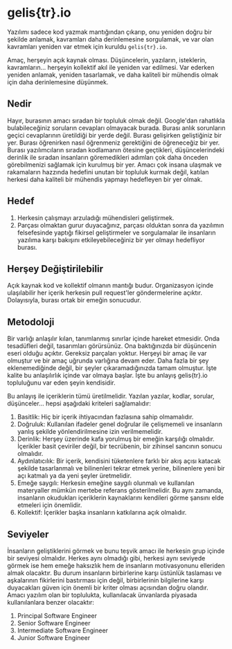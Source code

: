 # gelis{tr}.io

Yazılımı sadece kod yazmak mantığından çıkarıp, onu yeniden doğru bir şekilde anlamak, kavramları daha derinlemesine sorgulamak, ve var olan kavramları yeniden var etmek için kuruldu `gelis{tr}.io`.

Amaç, herşeyin açık kaynak olması. Düşüncelerin, yazıların, isteklerin, kavramların... herşeyin kollektif akıl ile yeniden var edilmesi. Var ederken yeniden anlamak, yeniden tasarlamak, ve daha kaliteli bir mühendis olmak için daha derinlemesine düşünmek.

## Nedir

Hayır, burasının amacı sıradan bir topluluk olmak değil. Google'dan rahatlıkla bulabileceğiniz soruların cevapları olmayacak burada. Burası anlık sorunların geçici cevaplarının üretildiği bir yerde değil. Burası gelişirken geliştiğiniz bir yer. Burası öğrenirken nasıl öğrenmeniz gerektiğini de öğreneceğiz bir yer. Burası yazılımcıların sıradan kodlamanın ötesine geçtikleri, düşüncelerindeki derinlik ile sıradan insanların göremedikleri adımları çok daha önceden görebilmenizi sağlamak için kurulmuş bir yer. Amacı çok insana ulaşmak ve rakamaların hazzında hedefini unutan bir topluluk kurmak değil, katılan herkesi daha kaliteli bir mühendis yapmayı hedefleyen bir yer olmak.

## Hedef

1. Herkesin çalışmayı arzuladığı mühendisleri geliştirmek. 
2. Parçası olmaktan gurur duyacağınız, parçası olduktan sonra da yazılımın felsefesinde yaptığı fikirsel geliştirmeler ve sorgulamalar ile insanların yazılıma karşı bakışını etkileyebileceğiniz bir yer olmayı hedefliyor burası. 

## Herşey Değiştirilebilir

Açık kaynak kod ve kollektif olmanın mantığı budur. Organizasyon içinde ulaşılabilir her içerik herkesin pull request'ler göndermelerine açıktır. Dolayısıyla, burası ortak bir emeğin sonucudur.

## Metodoloji

Bir varlığı anlaşılır kılan, tanımlanmış sınırlar içinde hareket etmesidir. Onda tesadüfleri değil, tasarımları görürsünüz. Ona baktığınızda bir düşüncenin eseri olduğu açıktır. Gereksiz parçaları yoktur. Herşeyi bir amaç ile var olmuştur ve bir amaç uğrunda varlığına devam eder. Daha fazla bir şey eklenemediğinde değil, bir şeyler çıkaramadığınızda tamam olmuştur. İşte kalite bu anlaşılırlık içinde var olmaya başlar. İşte bu anlayış gelis{tr}.io topluluğunu var eden şeyin kendisidir.

Bu anlayış ile içeriklerin tümü üretilmelidir. Yazılan yazılar, kodlar, sorular, düşünceler... hepsi aşağıdaki kriteleri sağlamalıdır:

1. Basitlik: Hiç bir içerik ihtiyacından fazlasına sahip olmamalıdır.
2. Doğruluk: Kullanılan ifadeler genel doğrular ile çelişmemeli ve insanların yanlış şekilde yönlendirilmesine izin verilmemelidir. 
3. Derinlik: Herşey üzerinde kafa yorulmuş bir emeğin karşılığı olmalıdır. İçerikler basit çeviriler değil, bir tecrübenin, bir zihinsel sancının sonucu olmalıdır. 
4. Aydınlatıcılık: Bir içerik, kendisini tüketenlere farklı bir akış açısı katacak şekilde tasarlanmalı ve bilinenleri tekrar etmek yerine, bilinenlere yeni bir açı katmalı ya da yeni şeyler üretmelidir.
5. Emeğe saygılı: Herkesin emeğine saygılı olunmalı ve kullanılan materyaller mümkün mertebe referans gösterilmelidir. Bu aynı zamanda, insanların okudukları içeriklerin kaynaklarını kendileri görme şansını elde etmeleri için önemlidir.
6. Kollektif: İçerikler başka insanların katkılarına açık olmalıdır. 

## Seviyeler

İnsanların geliştiklerini görmek ve bunu teşvik amacı ile herkesin grup içinde bir seviyesi olmalıdır. Herkes aynı olmadığı gibi, herkesi aynı seviyede görmek ise hem emeğe haksızlık hem de insanların motivasyonunu elleriden almak olacaktır. Bu durum insanların birbirlerine karşı üstünlük taslaması ve aşkalarının fikirlerini bastırması için değil, birbirlerinin bilgilerine karşı duyacakları güven için önemli bir kriter olması açısından doğru olandır. Amacı yazılım olan bir toplulukta, kullanılacak ünvanlarda piyasada kullanılanlara benzer olacaktır:

1. Principal Software Engineer
2. Senior Software Engineer
3. Intermediate Software Engineer
4. Junior Software Engineer


